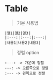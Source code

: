 

# Table

> 기본 사용법
```
|열1|열2|열3|
|:---:|:---:|:---:|
|내용1|내용2|내용3|
```


> 정렬 option
```
:---: -> 가운데 정렬
---: -> 오른쪽으로 정렬
:--- -> 왼쪽으로 정렬
```
